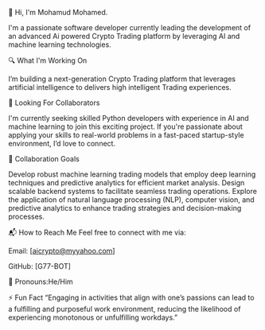 👋 Hi, I'm Mohamud Mohamed.

I'm a passionate software developer currently leading the development of an advanced Ai powered Crypto Trading platform by leveraging AI and machine learning technologies.

🔍 What I'm Working On

I’m building a next-generation Crypto Trading platform that leverages artificial intelligence to delivers high intelligent Trading experiences.

🚀 Looking For Collaborators

I'm currently seeking skilled Python developers with experience in AI and machine learning to join this exciting project. If you're passionate about applying your skills to real-world problems in a fast-paced startup-style environment, I’d love to connect.

🤝 Collaboration Goals

Develop robust machine learning trading models that employ deep learning techniques and predictive analytics for efficient market analysis.
Design scalable backend systems to facilitate seamless trading operations.
Explore the application of natural language processing (NLP), computer vision, and predictive analytics to enhance trading strategies and decision-making processes.

📬 How to Reach Me
Feel free to connect with me via:

Email: [aicrypto@myyahoo.com]

GitHub: [G77-BOT]

🧑 Pronouns:He/Him

⚡ Fun Fact
“Engaging in activities that align with one’s passions can lead to a fulfilling and purposeful work environment, reducing the likelihood of experiencing monotonous or unfulfilling workdays.”

<!---
G77-BOT/G77-BOT is a ✨ special ✨ repository because its `README.md` (this file) appears on your GitHub profile.
You can click the Preview link to take a look at your changes.
--->

